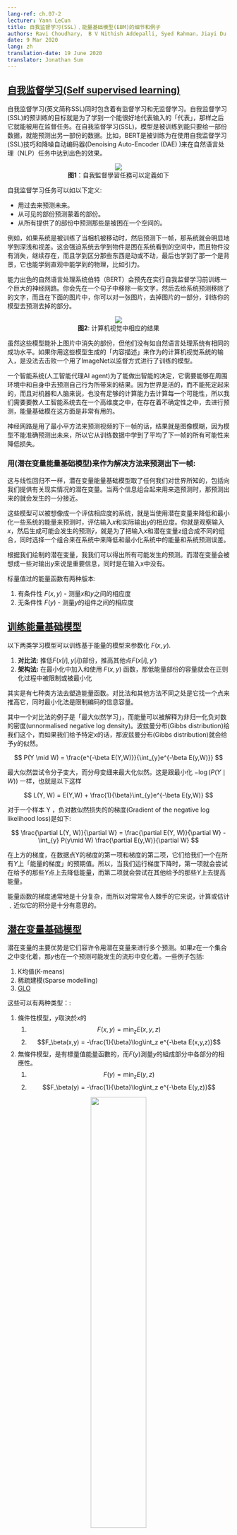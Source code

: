 ```yaml
---
lang-ref: ch.07-2
lecturer: Yann LeCun
title: 自我监督学习(SSL)﹑能量基础模型(EBM)的细节和例子
authors: Ravi Choudhary， B V Nithish Addepalli, Syed Rahman，Jiayi Du
date: 9 Mar 2020
lang: zh
translation-date: 19 June 2020
translator: Jonathan Sum
---
```



## [自我监督学习(Self supervised learning)](https://www.youtube.com/watch?v=tVwV14YkbYs&t=2683s)

自我监督学习(英文简称SSL)同时包含着有监督学习和无监督学习。自我监督学习(SSL)的预训练的目标就是为了学到一个能很好地代表输入的「代表」，那样之后它就能被用在监督任务。在自我监督学习(SSL)，模型是被训练到能只要给一部份数据，就能预测出另一部份的数据。比如，BERT是被训练为在使用自我监督学习(SSL)技巧和降噪自动编码器(Denoising Auto-Encoder (DAE) )来在自然语言处理（NLP）任务中达到出色的效果。

<center>
<img src="{{site.baseurl}}/images/week07/07-2/1_ssl.png"/><br>
<b>图1</b>：自我監督學習任務可以定義如下
</center>

自我监督学习任务可以如以下定义:
* 用过去来预测未来。
* 从可见的部份预测蒙着的部份。
* 从所有提供了的部份中预测那些是被困在一个空间的。

例如，如果系统是被训练了当相机被移动时，然后预测下一帧，那系统就会明显地学到深浅和视差。这会强迫系统去学到物件是困在系统看到的空间中，而且物件没有消失，继续存在，而且学到区分那些东西是动或不动，最后也学到了那一个是背景，它也能学到直观中能学到的物理，比如引力。

能力出色的自然语言处理系统伯特（BERT）会预先在实行自我监督学习前训练一个巨大的神经网路。你会先在一个句子中移除一些文字，然后去给系统预测移除了的文字，而且在下面的图片中，你可以对一张图片，去掉图片的一部分，训练你的模型去预测去掉的部分。

<center>
<img src="{{site.baseurl}}/images/week07/07-2/2_cv_eg.png"/><br>
<b>图2</b>: 计算机视觉中相应的结果
</center>
<!-- had been proof-read above June 20, 2020 -->

虽然这些模型能补上图片中消失的部份，但他们没有如自然语言处理系统有相同的成功水平。如果你用这些模型生成的「内容描述」来作为的计算机视觉系统的输入，是没法去击败一个用了ImageNet以监督方式进行了训练的模型。

一个智能系统(人工智能代理AI agent)为了能做出智能的决定，它需要能够在周围环境中和自身中去预测自己行为所带来的结果。因为世界是活的，而不能死定起来的，而且对机器和人脑来说，也没有足够的计算能力去计算每一个可能性，所以我们需要要教人工智能系统去在一个高维度之中，在存在着不确定性之中，去进行预测，能量基础模在这方面是非常有用的。

神经网路是用了最小平方法来预测视频的下一帧的话，结果就是图像模糊，因为模型不能准确预测出未来，所以它从训练数据中学到了平均了下一帧的所有可能性来降低损失。


### 用(潜在变量能量基础模型)来作为解决方法来预测出下一帧:

这与线性回归不一样，潜在变量能量基础模型取了任何我们对世界所知的，包括向我们提供有关现实情况的潜在变量。当两个信息组合起来用来造预测时，那预测出来的就会发生的一分接近。

这些模型可以被想像成一个评估相应度的系统，就是当使用潜在变量来降低和最小化一些系统的能量来预测时，评估输入$x$和实际输出$y$的相应度。你就是观察输入$x$，然后生成可能会发生的预测$\bar{y}$，就是为了把输入x和潜在变量z组合成不同的组合，同时选择一个组合来在系统中来降低和最小化系统中的能量和系统预测误差。

根据我们绘制的潜在变量，我我们可以得出所有可能发生的预测。而潜在变量会被想成一些对输出y来说是重要信息，同时是在输入x中没有。

标量值过的能量函数有两种版本:
1. 有条件性 $F(x, y)$ - 测量$x$和$y$之间的相应度
2. 无条件性 $F(y)$ -  测量$y$的组件之间的相应度

## [训练能量基础模型](https://www.youtube.com/watch?v=tVwV14YkbYs&t=3957s)

以下两类学习模型可以训练基于能量的模型来参数化 $F(x, y)$.
1. **对比法:** 推低$F(x[i], y[i])$部份，推高其他点$F(x[i], y')$
2. **架构法:** 在最小化中加入和使用 $F(x, y)$ 函数，那低能量部份的容量就会在正则化过程中被限制或被最小化

其实是有七种类方法去塑造能量函数。对比法和其他方法不同之处是它找一个点来推高它，同时最小化法是限制编码的信息容量。

其中一个对比法的例子是「最大似然学习」，而能量可以被解释为非归一化负对数的密度(unnormalised negative log density)。波兹曼分布(Gibbs distribution)给我们这个，而如果我们给予特定$x$的话，那波兹曼分布(Gibbs distribution)就会给予$y$的似然。

$$
P(Y \mid W) = \frac{e^{-\beta E(Y,W)}}{\int_{y}e^{-\beta E(y,W)}}
$$

最大似然尝试令分子变大，而分母变细来最大化似然。这是跟最小化 $-\log(P(Y \mid W))$ 一样，也就是以下这样

$$
L(Y, W) = E(Y,W) + \frac{1}{\beta}\int_{y}e^{-\beta E(y,W)}
$$

对于一个样本 Y ，负对数似然损失的的梯度(Gradient of the negative log likelihood loss)是如下:

$$
\frac{\partial L(Y, W)}{\partial W} = \frac{\partial E(Y, W)}{\partial W} - \int_{y} P(y\mid W) \frac{\partial E(y,W)}{\partial W}
$$

在上方的梯度，在数据点Y的梯度的第一项和梯度的第二项，它们给我们一个在所有$Y$上「能量的梯度」的预期值。所以，当我们运行梯度下降时，第一项就会尝试在给予的那些$Y$点上去降低能量，而第二项就会尝试在其他给予的那些$Y$上去提高能量。

能量函数的梯度通常地是十分复杂，而所以对常常令人棘手的它来说，计算或估计﹑近似它的积分是十分有意思的。


## [潜在变量基础模型](https://www.youtube.com/watch?v=tVwV14YkbYs&t=4767s)

潜在变量的主要优势是它们容许令用潜在变量来进行多个预测。如果$z$在一个集合之中变化着，那$y$也在一个预测可能发生的流形中变化着。一些例子包括:
1. K均值(K-means)
2. 稀疏建模(Sparse modelling)
3. [GLO](https://arxiv.org/abs/1707.05776)

这些可以有两种类型：:
1. 條件性模型，$y$取決於$x$的
    1. $$F(x,y) = \text{min}_{z} E(x,y,z)$$
    2. $$F_\beta(x,y) = -\frac{1}{\beta}\log\int_z e^{-\beta E(x,y,z)}$$
2. 無條件模型，是有標量值能量函數的，而$F(y)$測量$y$的組成部分中各部分的相應性。
    1. $$F(y) = \text{min}_{z} E(y,z)$$
    2. $$F_\beta(y) = -\frac{1}{\beta}\log\int_z e^{-\beta E(y,z)}$$

<center>
<img src="{{site.baseurl}}/images/week07/07-2/3_lv_ebm.png" width="50%"/><br>
<b>图3</b>: 潜在变量能量基础模型(Latent Variable EBM)
</center>


## 潜在变量能量基础模型(EBM)例子: $K$均值

K均值是一个简单的聚类算法，当我们去尝试去建造一个$y$分布模型时，那能够被称为能量基础模型。能量函数是 $E(y,z) = \Vert y-Wz \Vert^2$ 而$z$ 是 a $1$-hot 向量。

<center>
<img src="{{site.baseurl}}/images/week07/07-2/4_kmeans.png" width="50%"/><br>
<b>图4</b>: K均值示例
</center>

给予y的值和$k$的值，我们就能通过弄清楚W中那k个列有可能可以最小化「重建误差」或「能量函数」来推理。训练算法的做法是这样，我们可以采用一种方法，方法是找出$z$，而这个$z$能够选出$W$中一那一列是最接近$y$，然后在不断的重复中用梯度来找出更接近的那一列。相反地，坐标梯度下降实际上比这个更好更快。

在下面的图中，我们可以看到数据点沿着一个粉色螺旋形。黑色斑点围着这条线，同时对应于周围二次的井形状，周围是每一个$W$的原型。

<center>
<img src="{{site.baseurl}}/images/week07/07-2/5_spiral.png" width="50%"/><br>
<b>图5</b>: 螺旋图
</center>

一旦我们学习了能量函数，我们可以开始解决以下问题:
1. 给予 $y_1$点, 我们能预测 $y_2$么?
2. 给予 $y$, 我们能找出最接近数据流型的点吗?

K均值属于最小化法(和对比法对立着)。所以我们不会推高能量，而我们做的只是在某些区域中推低能量。其中一个坏处是一但$k$的值是被决定了，那就会限定只有$k$个点是有$0$能量，而其他点就会有更高的能量，每向外走一步，就二次地升高。


## 对比法

根据杨立昆博士(Dr Yann LeCun)的说法，每个人都在某个时刻使用架构法，但在此刻，我们说适用于图像的对比法。看一下和想一下方的图像，它显示出数据点和能量表面的轮廓。理想的话，我们想在数据流形上的能量面(能量表面)有最低的能量。所以我们想做的是在训练例子附近降低能量(即$F(x,y)$)的值)，但单单只是这样做是不足够的。因此，为了$y$，我们也针对本应具有较高的能量但具有足够的能量的该地区的提升其能量。

<center>
<img src="{{site.baseurl}}/images/week07/07-2/6_contrastive_1.png" width="50%"/><br>$F(x,y)$)
<b>图6</b>: 对比法
</center>

这里有数个方法去找出这些$y$来令我们能提高我们想提高的能量。一些例子包括:
1. 去噪自动编码器(Denoising Autoencoder)
2. 对比发散(Contrastive Divergence)
3. 蒙特卡洛(Monte Carlo)
4. 马尔可夫链式蒙特卡洛 Markov Chain Monte Carlo
5. 汉密尔顿式蒙特卡洛 Hamiltonian Monte Carlo


我们会简单地讨论一下去噪自动编码器和对比发散。


### 去噪自动编码器（Denoising autoencoder，简称 DAE）

其中一个找出这些$y$来提高能量的方法，那是随机扰动训练例子，下方图像中的1绿色箭头就是说这个。

<center>
<img src="{{site.baseurl}}/images/week07/07-2/7_contrastive_2.png" width="50%"/><br>
<b>图7</b>: 地形图
</center>

一旦我们有很多乱起来了的数据点，那我们能推这些能量上到这里来。如果我们对这些数据点推的次数是足够的话，那能量样本就会沿着训练例子卷起来。而下方的图就说明了训练是如何完成。

<center>
<img src="{{site.baseurl}}/images/week07/07-2/8_training.png" width="50%"/><br>
<b>图. 8</b>: 训练
</center>

训练步骤:
1. .选一个$y$点然后弄乱它
2. 训练编码器和解码器来重建弄乱了的数据点到原来的数据点

如果去噪自动编码器(DAE)是训练得正确的话，那当我们离开数据流体时，能量就二次地升高。

下方的图说明了我们如果使用去噪自动编码器(DAE)

<center>
<img src="{{site.baseurl}}/images/week07/07-2/9_dae_use.png" width="50%"/><br>
<b>图9</b>: 如何使用去噪自动编码器(DAE)
</center>


### 伯特模型(BERT)

跟训练伯特的方法是有点相似，除了当我们处理文字时，空间是离散的话，那就不太一样。 「弄乱」技巧是由掩盖一些文字做法组成的，而「重建」步骤是试图预测这些掩盖了的文字。因此，这也称为掩盖式自动编码器。


### 对比发散

对比发散向我们呈现了一个更聪明的方式去找出我们想要提高能量的$y$点。我们可以对训练点用「随机踢」，之后就会用梯度下降来令能量函数下移。在轨道最后的部份，我们对我们落在的点上提高能量。下图用绿线来说明了。

<center>
<img src="{{site.baseurl}}/images/week07/07-2/10_contrastive_div.png" width="50%"/><br>
<b>圖10</b>: 对比发散
</center>
